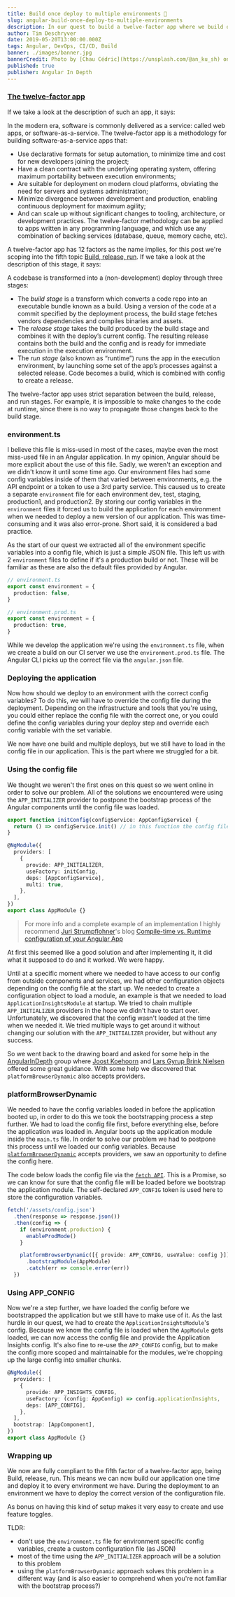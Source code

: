 ```yaml
---
title: Build once deploy to multiple environments 🚀
slug: angular-build-once-deploy-to-multiple-environments
description: In our quest to build a twelve-factor app where we build once and deploy to multiple environment we encountered some problems, but we managed to solve them. Read here how we did it.
author: Tim Deschryver
date: 2019-05-20T13:00:00.000Z
tags: Angular, DevOps, CI/CD, Build
banner: ./images/banner.jpg
bannerCredit: Photo by [Chau Cédric](https://unsplash.com/@an_ku_sh) on [Unsplash](https://unsplash.com)
published: true
publisher: Angular In Depth
---
```


### [The twelve-factor app](https://12factor.net/)

If we take a look at the description of such an app, it says:

In the modern era, software is commonly delivered as a service: called web apps, or software-as-a-service. The twelve-factor app is a methodology for building software-as-a-service apps that:

- Use declarative formats for setup automation, to minimize time and cost for new developers joining the project;
- Have a clean contract with the underlying operating system, offering maximum portability between execution environments;
- Are suitable for deployment on modern cloud platforms, obviating the need for servers and systems administration;
- Minimize divergence between development and production, enabling continuous deployment for maximum agility;
- And can scale up without significant changes to tooling, architecture, or development practices. The twelve-factor methodology can be applied to apps written in any programming language, and which use any combination of backing services (database, queue, memory cache, etc).

A twelve-factor app has 12 factors as the name implies, for this post we're scoping into the fifth topic [Build, release, run](https://12factor.net/build-release-run). If we take a look at the description of this stage, it says:

A codebase is transformed into a (non-development) deploy through three stages:

- The _build stage_ is a transform which converts a code repo into an executable bundle known as a build. Using a version of the code at a commit specified by the deployment process, the build stage fetches vendors dependencies and compiles binaries and assets.
- The _release stage_ takes the build produced by the build stage and combines it with the deploy’s current config. The resulting release contains both the build and the config and is ready for immediate execution in the execution environment.
- The _run stage_ (also known as “runtime”) runs the app in the execution environment, by launching some set of the app’s processes against a selected release. Code becomes a build, which is combined with config to create a release.

The twelve-factor app uses strict separation between the build, release, and run stages. For example, it is impossible to make changes to the code at runtime, since there is no way to propagate those changes back to the build stage.

### environment.ts

I believe this file is miss-used in most of the cases, maybe even the most miss-used file in an Angular application. In my opinion, Angular should be more explicit about the use of this file. Sadly, we weren't an exception and we didn't know it until some time ago. Our environment files had some config variables inside of them that varied between environments, e.g. the API endpoint or a token to use a 3rd party service. This caused us to create a separate `environment` file for each environment dev, test, staging, production1, and production2. By storing our config variables in the `environment` files it forced us to build the application for each environment when we needed to deploy a new version of our application. This was time-consuming and it was also error-prone. Short said, it is considered a bad practice.

As the start of our quest we extracted all of the environment specific variables into a config file, which is just a simple JSON file. This left us with 2 `environment` files to define if it's a production build or not. These will be familiar as these are also the default files provided by Angular.

```ts
// environment.ts
export const environment = {
  production: false,
}
```

```ts
// environment.prod.ts
export const environment = {
  production: true,
}
```

While we develop the application we're using the `environment.ts` file, when we create a build on our CI server we use the `environment.prod.ts` file. The Angular CLI picks up the correct file via the `angular.json` file.

### Deploying the application

Now how should we deploy to an environment with the correct config variables? To do this, we will have to override the config file during the deployment. Depending on the infrastructure and tools that you're using, you could either replace the config file with the correct one, or you could define the config variables during your deploy step and override each config variable with the set variable.

We now have one build and multiple deploys, but we still have to load in the config file in our application. This is the part where we struggled for a bit.

### Using the config file

We thought we weren't the first ones on this quest so we went online in order to solve our problem. All of the solutions we encountered were using the `APP_INITIALIZER` provider to postpone the bootstrap process of the Angular components until the config file was loaded.

```ts
export function initConfig(configService: AppConfigService) {
  return () => configService.init() // in this function the config file is being loaded
}

@NgModule({
  providers: [
    {
      provide: APP_INITIALIZER,
      useFactory: initConfig,
      deps: [AppConfigService],
      multi: true,
    },
  ],
})
export class AppModule {}
```

> For more info and a complete example of an implementation I highly recommend [Juri Strumpflohner](https://twitter.com/@juristr)'s blog [Compile-time vs. Runtime configuration of your Angular App](https://juristr.com/blog/2018/01/ng-app-runtime-config/)

At first this seemed like a good solution and after implementing it, it did what it supposed to do and it worked. We were happy.

Until at a specific moment where we needed to have access to our config from outside components and services, we had other configuration objects depending on the config file at the start up. We needed to create a configuration object to load a module, an example is that we needed to load `ApplicationInsightsModule` at startup. We tried to chain multiple `APP_INITIALIZER` providers in the hope we didn't have to start over. Unfortunately, we discovered that the config wasn't loaded at the time when we needed it. We tried multiple ways to get around it without changing our solution with the `APP_INITIALIZER` provider, but without any success.

So we went back to the drawing board and asked for some help in the [AngularInDepth](https://twitter.com/AngularInDepth) group where [Joost Koehoorn](https://twitter.com/JoostK) and [Lars Gyrup Brink Nielsen](https://twitter.com/LayZeeDK) offered some great guidance. With some help we discovered that `platformBrowserDynamic` also accepts providers.

### platformBrowserDynamic

We needed to have the config variables loaded in before the application booted up, in order to do this we took the bootstrapping process a step further. We had to load the config file first, before everything else, before the application was loaded in. Angular boots up the application module inside the `main.ts` file. In order to solve our problem we had to postpone this process until we loaded our config variables. Because [`platformBrowserDynamic`](https://angular.io/api/platform-browser-dynamic) accepts providers, we saw an opportunity to define the config here.

The code below loads the config file via the [`fetch API`](https://developer.mozilla.org/en-US/docs/Web/API/Fetch_API). This is a Promise, so we can know for sure that the config file will be loaded before we bootstrap the application module. The self-declared `APP_CONFIG` token is used here to store the configuration variables.

```ts
fetch('/assets/config.json')
  .then(response => response.json())
  .then(config => {
    if (environment.production) {
      enableProdMode()
    }

    platformBrowserDynamic([{ provide: APP_CONFIG, useValue: config }])
      .bootstrapModule(AppModule)
      .catch(err => console.error(err))
  })
```

### Using APP_CONFIG

Now we're a step further, we have loaded the config before we bootstrapped the application but we still have to make use of it. As the last hurdle in our quest, we had to create the `ApplicationInsightsModule`'s config. Because we know the config file is loaded when the `AppModule` gets loaded, we can now access the config file and provide the Application Insights config. It's also fine to re-use the `APP_CONFIG` config, but to make the config more scoped and maintainable for the modules, we're chopping up the large config into smaller chunks.

```ts
@NgModule({
  providers: [
    {
      provide: APP_INSIGHTS_CONFIG,
      useFactory: (config: AppConfig) => config.applicationInsights,
      deps: [APP_CONFIG],
    },
  ],
  bootstrap: [AppComponent],
})
export class AppModule {}
```

### Wrapping up

We now are fully compliant to the fifth factor of a twelve-factor app, being Build, release, run. This means we can now build our application one time and deploy it to every environment we have. During the deployment to an environment we have to deploy the correct version of the configuration file.

As bonus on having this kind of setup makes it very easy to create and use feature toggles.

TLDR:

- don't use the `environment.ts` file for environment specific config variables, create a custom configuration file (as JSON)
- most of the time using the `APP_INITIALIZER` approach will be a solution to this problem
- using the `platformBrowserDynamic` approach solves this problem in a different way (and is also easier to comprehend when you're not familiar with the bootstrap process?)
